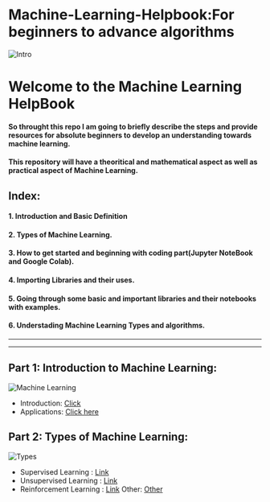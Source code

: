 # Machine-Learning-Helpbook:For beginners to advance algorithms
![Intro](https://expertsystem.com/wp-content/uploads/2017/03/machine-learning-definition.jpeg)
# Welcome to the Machine Learning HelpBook

#### So throught this repo I am going to briefly describe the steps and provide resources for absolute beginners to develop an understanding towards machine learning.
#### This repository will have a theoritical and mathematical aspect as well as practical aspect of Machine Learning.
## Index:
#### 1. Introduction and Basic Definition
#### 2. Types of Machine Learning.
#### 3. How to get started and beginning with coding part(Jupyter NoteBook and Google Colab).
#### 4. Importing Libraries and their uses.
#### 5. Going through some basic and important libraries and their notebooks with examples.
#### 6. Understading Machine Learning Types and algorithms.

-----------------------------------------------------------------------------------------------------------------------------------------------------------------
-----------------------------------------------------------------------------------------------------------------------------------------------------------------

## Part 1: Introduction to Machine Learning:
![Machine Learning](https://miro.medium.com/max/1024/1*3CXBOKNql4qS-lRyHT3pqw.png)


   * Introduction: [Click](https://github.com/Mystery01092000/Machine-Learning-Helpbook/blob/master/Introduction/Intro.md)
   * Applications: [Click here](https://github.com/Mystery01092000/Machine-Learning-Helpbook/blob/master/Introduction/Applications.md)
   
## Part 2: Types of Machine Learning:

![Types](https://miro.medium.com/max/1204/0*-068ud_-o3ajwq_z.jpg)

   * Supervised Learning : [Link](https://github.com/Mystery01092000/Machine-Learning-Helpbook/blob/master/Types/Supervised_Learning.md)
   * Unsupervised Learning : [Link](https://github.com/Mystery01092000/Machine-Learning-Helpbook/blob/master/Types/Unsupervised-Learning)
   * Reinforcement Learning : [Link](https://github.com/Mystery01092000/Machine-Learning-Helpbook/blob/master/Types/Reinforcement-Learning)
             Other: [Other](https://github.com/Mystery01092000/Machine-Learning-Helpbook/blob/master/Types/Theory.md)
